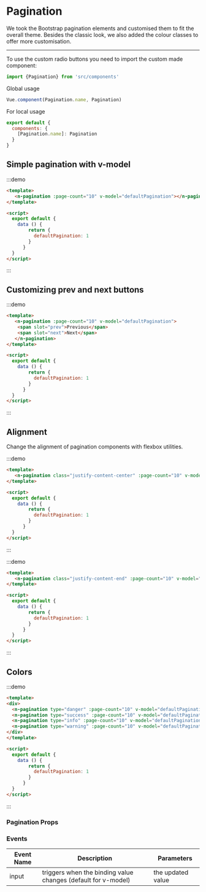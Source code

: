 # Pagination

We took the Bootstrap pagination elements and customised them to fit the overall theme.
Besides the classic look, we also added the colour classes to offer more customisation.

<hr>
To use the custom radio buttons you need to import the custom made component:

```js
import {Pagination} from 'src/components'
```

Global usage

```js
Vue.component(Pagination.name, Pagination)
```

For local usage

```js
export default {
  components: {
    [Pagination.name]: Pagination
  }
}
```

## Simple pagination with v-model

:::demo
```html
<template>
   <n-pagination :page-count="10" v-model="defaultPagination"></n-pagination>
</template>

<script>
  export default {
    data () {
        return {
          defaultPagination: 1
        }
      }
  }
</script>
```
:::

## Customizing prev and next buttons

:::demo
```html
<template>
   <n-pagination :page-count="10" v-model="defaultPagination">
    <span slot="prev">Previous</span>
    <span slot="next">Next</span>
   </n-pagination>
</template>

<script>
  export default {
    data () {
        return {
          defaultPagination: 1
        }
      }
  }
</script>
```
:::

## Alignment

Change the alignment of pagination components with flexbox utilities.

:::demo
```html
<template>
   <n-pagination class="justify-content-center" :page-count="10" v-model="defaultPagination"></n-pagination>
</template>

<script>
  export default {
    data () {
        return {
          defaultPagination: 1
        }
      }
  }
</script>
```
:::

:::demo
```html
<template>
   <n-pagination class="justify-content-end" :page-count="10" v-model="defaultPagination"></n-pagination>
</template>

<script>
  export default {
    data () {
        return {
          defaultPagination: 1
        }
      }
  }
</script>
```
:::

## Colors

:::demo
```html
<template>
<div>
  <n-pagination type="danger" :page-count="10" v-model="defaultPagination"></n-pagination>
  <n-pagination type="success" :page-count="10" v-model="defaultPagination"></n-pagination>
  <n-pagination type="info" :page-count="10" v-model="defaultPagination"></n-pagination>
  <n-pagination type="warning" :page-count="10" v-model="defaultPagination"></n-pagination>
</div>
</template>

<script>
  export default {
    data () {
        return {
          defaultPagination: 1
        }
      }
  }
</script>
```
:::

### Pagination Props
<props-table component-name="n-pagination"/>

### Events
| Event Name | Description | Parameters |
|---------- |-------- |---------- |
| input  | triggers when the binding value changes (default for v-model) | the updated value |

<script>
  module.exports = {
     data () {
      return {
        defaultPagination: 1
      }
    }
  }
</script>
